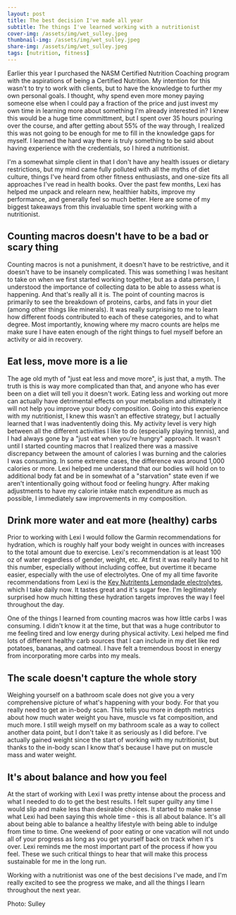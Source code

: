 ```yaml
---
layout: post
title: The best decision I've made all year
subtitle: The things I've learned working with a nutritionist
cover-img: /assets/img/wet_sulley.jpeg
thumbnail-img: /assets/img/wet_sulley.jpeg
share-img: /assets/img/wet_sulley.jpeg
tags: [nutrition, fitness]
---
```


Earlier this year I purchased the NASM Certified Nutrition Coaching program with the aspirations of being a Certified Nutrition. My intention for this wasn't to try to work with clients, but to have the knowledge to further my own personal goals. I thought, why spend even more money paying someone else when I could pay a fraction of the price and just invest my own time in learning more about something I'm already interested in? I knew this would be a huge time committment, but I spent over 35 hours pouring over the course, and after getting about 55% of the way through, I realized this was not going to be enough for me to fill in the knowledge gaps for myself. I learned the hard way there is truly something to be said about having experience with the credentials, so I hired a nutritionist.

I'm a somewhat simple client in that I don't have any health issues or dietary restrictions, but my mind came fully polluted with all the myths of diet culture, things I've heard from other fitness enthusiasts, and one-size fits all approaches I've read in health books. Over the past few months, Lexi has helped me unpack and relearn new, healthier habits, improve my performance, and generally feel so much better. Here are some of my biggest takeaways from this invaluable time spent working with a nutritionist.

## Counting macros doesn't have to be a bad or scary thing
Counting macros is not a punishment, it doesn't have to be restrictive, and it doesn't have to be insanely complicated. This was something I was hesitant to take on when we first started working together, but as a data person, I understood the importance of collecting data to be able to assess what is happening. And that's really all it is. The point of counting macros is primarily to see the breakdown of proteins, carbs, and fats in your diet (among other things like minerals). It was really surprising to me to learn how different foods contributed to each of these categories, and to what degree. Most importantly, knowing where my macro counts are helps me make sure I have eaten enough of the right things to fuel myself before an activity or aid in recovery.

## Eat less, move more is a lie
The age old myth of "just eat less and move more", is just that, a myth. The truth is this is way more complicated than that, and anyone who has ever been on a diet will tell you it doesn't work. Eating less and working out more can actually have detrimental effects on your metabolism and ultimately it will not help you improve your body composition. Going into this experience with my nutritionist, I knew this wasn't an effective strategy, but I actually learned that I was inadventently doing this. My activity level is very high between all the different activities I like to do (especially playing tennis), and I had always gone by a "just eat when you're hungry" approach. It wasn't until I started counting macros that I realized there was a massive discrepancy between the amount of calories I was burning and the calories I was consuming. In some extreme cases, the difference was around 1,000 calories or more. Lexi helped me understand that our bodies will hold on to additional body fat and be in somewhat of a "starvation" state even if we aren't intentionally going without food or feeling hungry. After making adjustments to have my calorie intake match expenditure as much as possible, I immediately saw improvements in my composition.

## Drink more water and eat more (healthy) carbs
Prior to working with Lexi I would follow the Garmin recommendations for hydration, which is roughly half your body weight in ounces with increases to the total amount due to exercise. Lexi's recommendation is at least 100 oz of water regardless of gender, weight, etc. At first it was really hard to hit this number, especially without including coffee, but overtime it became easier, especially with the use of electrolytes. One of my all time favorite recommendations from Lexi is the [Key Nutritents Lemondade electrolytes](https://www.amazon.com/Electrolyte-Powder-Lemonade-Hydration-Supplement/dp/B07Q33CN85), which I take daily now. It tastes great and it's sugar free. I'm legitimately surprised how much hitting these hydration targets improves the way I feel throughout the day.

One of the things I learned from counting macros was how little carbs I was consuming. I didn't know it at the time, but that was a huge contributor to me feeling tired and low energy during physical activity. Lexi helped me find lots of different healthy carb sources that I can include in my diet like red potatoes, bananas, and oatmeal. I have felt a tremendous boost in energy from incorporating more carbs into my meals.

## The scale doesn't capture the whole story
Weighing yourself on a bathroom scale does not give you a very comprehensive picture of what's happening with your body. For that you really need to get an in-body scan. This tells you more in depth metrics about how much water weight you have, muscle vs fat composition, and much more. I still weigh myself on my bathroom scale as a way to collect another data point, but I don't take it as seriously as I did before. I've actually gained weight since the start of working with my nutritionist, but thanks to the in-body scan I know that's because I have put on muscle mass and water weight.

## It's about balance and how you feel
At the start of working with Lexi I was pretty intense about the process and what I needed to do to get the best results. I felt super guilty any time I would slip and make less than desirable choices. It started to make sense what Lexi had been saying this whole time - this is all about balance. It's all about being able to balance a healthy lifestyle with being able to indulge from time to time. One weekend of poor eating or one vacation will not undo all of your progress as long as you get yourself back on track when it's over. Lexi reminds me the most important part of the process if how you feel. These we such critical things to hear that will make this process sustainable for me in the long run.

Working with a nutritionist was one of the best decisions I've made, and I'm really excited to see the progress we make, and all the things I learn throughout the next year.

Photo: Sulley